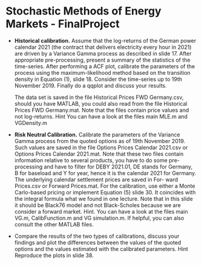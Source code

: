 # Stochastic Methods of Energy Markets - FinalProject



- **Historical calibration.** Assume that the log-returns of the German power calendar 2021 (the contract that delivers electricity every hour in 2021) are driven by a Variance Gamma process as described in slide 17. After appropriate pre-processing, present a summary of the statistics of the time-series. After performing a ACF plot, calibrate the parameters of the process using the maximum-likelihood method based on the transition density in Equation (1), slide 18. Consider the time-series up to 19th November 2019. Finally do a qqplot and discuss your results.

  The data set is saved in the file Historical Prices FWD Germany.csv, should
   you have MATLAB, you could also read from the file Historical Prices FWD Germany.mat. Note that the files contain price values and not log-returns. Hint You can have
   a look at the files main MLE.m and VGDensity.m

- **Risk Neutral Calibration.** Calibrate the parameters of the Variance Gamma
   process from the quoted options as of 19th November 2019. Such values are
   saved in the file Options Prices Calendar 2021.csv or Options Prices Calendar 2021.mat. Note that these two files contain information relative to several products, you
   have to do some pre-processing and have to filter for DEBY 2021.01, DE stands
   for Germany, B for baseload and Y for year, hence it is the calendar 2021
   for Germany. The underlying calendar settlement prices are saved in For-
   ward Prices.csv or Forward Prices.mat. For the calibration, use either a Monte Carlo-based pricing or implement Equation (5) slide 30. It coincides with the integral formula what we found in one lecture. Note that in this slide it should
   be Black76 model and not Black-Scholes because we are consider a forward
   market. Hint. You can have a look at the files main VG.m, CalibFunction.m
   and VG simulation.m. If helpful, you can also consult the other MATLAB files.

- Compare the results of the two types of calibrations, discuss your findings and plot the differences between the values of the quoted options and the values estimated with the calibrated parameters. Hint Reproduce the plots in slide 38. 

